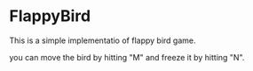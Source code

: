 # FlappyBird

This is a simple implementatio of flappy bird game.

you can move the bird by hitting "M" and freeze it by hitting "N".
